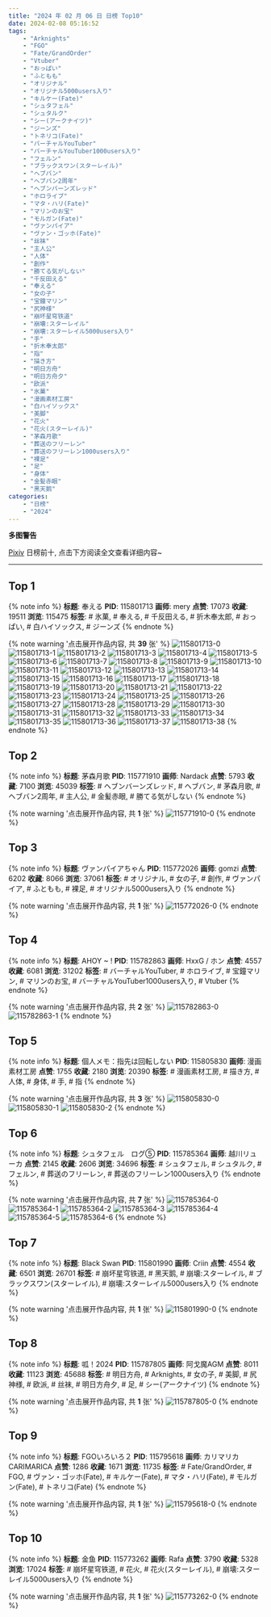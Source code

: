 ```yaml
---
title: "2024 年 02 月 06 日 日榜 Top10"
date: 2024-02-08 05:16:52
tags:
    - "Arknights"
    - "FGO"
    - "Fate/GrandOrder"
    - "Vtuber"
    - "おっぱい"
    - "ふともも"
    - "オリジナル"
    - "オリジナル5000users入り"
    - "キルケー(Fate)"
    - "シュタフェル"
    - "シュタルク"
    - "シー(アークナイツ)"
    - "ジーンズ"
    - "トネリコ(Fate)"
    - "バーチャルYouTuber"
    - "バーチャルYouTuber1000users入り"
    - "フェルン"
    - "ブラックスワン(スターレイル)"
    - "ヘブバン"
    - "ヘブバン2周年"
    - "ヘブンバーンズレッド"
    - "ホロライブ"
    - "マタ・ハリ(Fate)"
    - "マリンのお宝"
    - "モルガン(Fate)"
    - "ヴァンパイア"
    - "ヴァン・ゴッホ(Fate)"
    - "丝袜"
    - "主人公"
    - "人体"
    - "創作"
    - "勝てる気がしない"
    - "千反田える"
    - "奉える"
    - "女の子"
    - "宝鐘マリン"
    - "尻神様"
    - "崩坏星穹铁道"
    - "崩壊:スターレイル"
    - "崩壊:スターレイル5000users入り"
    - "手"
    - "折木奉太郎"
    - "指"
    - "描き方"
    - "明日方舟"
    - "明日方舟夕"
    - "欧派"
    - "氷菓"
    - "漫画素材工房"
    - "白ハイソックス"
    - "美脚"
    - "花火"
    - "花火(スターレイル)"
    - "茅森月歌"
    - "葬送のフリーレン"
    - "葬送のフリーレン1000users入り"
    - "裸足"
    - "足"
    - "身体"
    - "金髪赤眼"
    - "黑天鹅"
categories:
    - "日榜"
    - "2024"
---
```


<i class="fa fa-triangle-exclamation"></i>**多图警告**<i class="fa fa-triangle-exclamation"></i>

[Pixiv](https://www.pixiv.net/) 日榜前十, 点击下方阅读全文查看详细内容~

<!-- more -->

---

## Top 1

{% note info %}
**标题**: 奉える
**PID**: 115801713 **画师**: mery
**点赞**: 17073 **收藏**: 19511 **浏览**: 115475
**标签**: # 氷菓, # 奉える, # 千反田える, # 折木奉太郎, # おっぱい, # 白ハイソックス, # ジーンズ
{% endnote %}

{% note warning '点击展开作品内容, 共 **39** 张' %}
![115801713-0](https://i.pixiv.re/img-original/img/2024/02/06/01/00/10/115801713_p0.png)
![115801713-1](https://i.pixiv.re/img-original/img/2024/02/06/01/00/10/115801713_p1.png)
![115801713-2](https://i.pixiv.re/img-original/img/2024/02/06/01/00/10/115801713_p2.png)
![115801713-3](https://i.pixiv.re/img-original/img/2024/02/06/01/00/10/115801713_p3.png)
![115801713-4](https://i.pixiv.re/img-original/img/2024/02/06/01/00/10/115801713_p4.png)
![115801713-5](https://i.pixiv.re/img-original/img/2024/02/06/01/00/10/115801713_p5.png)
![115801713-6](https://i.pixiv.re/img-original/img/2024/02/06/01/00/10/115801713_p6.png)
![115801713-7](https://i.pixiv.re/img-original/img/2024/02/06/01/00/10/115801713_p7.png)
![115801713-8](https://i.pixiv.re/img-original/img/2024/02/06/01/00/10/115801713_p8.png)
![115801713-9](https://i.pixiv.re/img-original/img/2024/02/06/01/00/10/115801713_p9.png)
![115801713-10](https://i.pixiv.re/img-original/img/2024/02/06/01/00/10/115801713_p10.png)
![115801713-11](https://i.pixiv.re/img-original/img/2024/02/06/01/00/10/115801713_p11.png)
![115801713-12](https://i.pixiv.re/img-original/img/2024/02/06/01/00/10/115801713_p12.png)
![115801713-13](https://i.pixiv.re/img-original/img/2024/02/06/01/00/10/115801713_p13.png)
![115801713-14](https://i.pixiv.re/img-original/img/2024/02/06/01/00/10/115801713_p14.png)
![115801713-15](https://i.pixiv.re/img-original/img/2024/02/06/01/00/10/115801713_p15.png)
![115801713-16](https://i.pixiv.re/img-original/img/2024/02/06/01/00/10/115801713_p16.png)
![115801713-17](https://i.pixiv.re/img-original/img/2024/02/06/01/00/10/115801713_p17.png)
![115801713-18](https://i.pixiv.re/img-original/img/2024/02/06/01/00/10/115801713_p18.png)
![115801713-19](https://i.pixiv.re/img-original/img/2024/02/06/01/00/10/115801713_p19.png)
![115801713-20](https://i.pixiv.re/img-original/img/2024/02/06/01/00/10/115801713_p20.png)
![115801713-21](https://i.pixiv.re/img-original/img/2024/02/06/01/00/10/115801713_p21.png)
![115801713-22](https://i.pixiv.re/img-original/img/2024/02/06/01/00/10/115801713_p22.png)
![115801713-23](https://i.pixiv.re/img-original/img/2024/02/06/01/00/10/115801713_p23.png)
![115801713-24](https://i.pixiv.re/img-original/img/2024/02/06/01/00/10/115801713_p24.png)
![115801713-25](https://i.pixiv.re/img-original/img/2024/02/06/01/00/10/115801713_p25.png)
![115801713-26](https://i.pixiv.re/img-original/img/2024/02/06/01/00/10/115801713_p26.png)
![115801713-27](https://i.pixiv.re/img-original/img/2024/02/06/01/00/10/115801713_p27.png)
![115801713-28](https://i.pixiv.re/img-original/img/2024/02/06/01/00/10/115801713_p28.png)
![115801713-29](https://i.pixiv.re/img-original/img/2024/02/06/01/00/10/115801713_p29.png)
![115801713-30](https://i.pixiv.re/img-original/img/2024/02/06/01/00/10/115801713_p30.png)
![115801713-31](https://i.pixiv.re/img-original/img/2024/02/06/01/00/10/115801713_p31.png)
![115801713-32](https://i.pixiv.re/img-original/img/2024/02/06/01/00/10/115801713_p32.png)
![115801713-33](https://i.pixiv.re/img-original/img/2024/02/06/01/00/10/115801713_p33.png)
![115801713-34](https://i.pixiv.re/img-original/img/2024/02/06/01/00/10/115801713_p34.png)
![115801713-35](https://i.pixiv.re/img-original/img/2024/02/06/01/00/10/115801713_p35.png)
![115801713-36](https://i.pixiv.re/img-original/img/2024/02/06/01/00/10/115801713_p36.png)
![115801713-37](https://i.pixiv.re/img-original/img/2024/02/06/01/00/10/115801713_p37.png)
![115801713-38](https://i.pixiv.re/img-original/img/2024/02/06/01/00/10/115801713_p38.png)
{% endnote %}

## Top 2

{% note info %}
**标题**: 茅森月歌
**PID**: 115771910 **画师**: Nardack
**点赞**: 5793 **收藏**: 7100 **浏览**: 45039
**标签**: # ヘブンバーンズレッド, # ヘブバン, # 茅森月歌, # ヘブバン2周年, # 主人公, # 金髪赤眼, # 勝てる気がしない
{% endnote %}

{% note warning '点击展开作品内容, 共 **1** 张' %}
![115771910-0](https://i.pixiv.re/img-original/img/2024/02/05/00/00/10/115771910_p0.png)
{% endnote %}

## Top 3

{% note info %}
**标题**: ヴァンパイアちゃん
**PID**: 115772026 **画师**: gomzi
**点赞**: 6202 **收藏**: 8066 **浏览**: 37061
**标签**: # オリジナル, # 女の子, # 創作, # ヴァンパイア, # ふともも, # 裸足, # オリジナル5000users入り
{% endnote %}

{% note warning '点击展开作品内容, 共 **1** 张' %}
![115772026-0](https://i.pixiv.re/img-original/img/2024/02/05/00/00/44/115772026_p0.jpg)
{% endnote %}

## Top 4

{% note info %}
**标题**: AHOY ~ !
**PID**: 115782863 **画师**: HxxG / ホン
**点赞**: 4557 **收藏**: 6081 **浏览**: 31202
**标签**: # バーチャルYouTuber, # ホロライブ, # 宝鐘マリン, # マリンのお宝, # バーチャルYouTuber1000users入り, # Vtuber
{% endnote %}

{% note warning '点击展开作品内容, 共 **2** 张' %}
![115782863-0](https://i.pixiv.re/img-original/img/2024/02/05/12/00/12/115782863_p0.jpg)
![115782863-1](https://i.pixiv.re/img-original/img/2024/02/05/12/00/12/115782863_p1.jpg)
{% endnote %}

## Top 5

{% note info %}
**标题**: 個人メモ：指先は回転しない
**PID**: 115805830 **画师**: 漫画素材工房
**点赞**: 1755 **收藏**: 2180 **浏览**: 20390
**标签**: # 漫画素材工房, # 描き方, # 人体, # 身体, # 手, # 指
{% endnote %}

{% note warning '点击展开作品内容, 共 **3** 张' %}
![115805830-0](https://i.pixiv.re/img-original/img/2024/02/06/06/00/05/115805830_p0.jpg)
![115805830-1](https://i.pixiv.re/img-original/img/2024/02/06/06/00/05/115805830_p1.jpg)
![115805830-2](https://i.pixiv.re/img-original/img/2024/02/06/06/00/05/115805830_p2.jpg)
{% endnote %}

## Top 6

{% note info %}
**标题**: シュタフェル　ログ⑤
**PID**: 115785364 **画师**: 越川リューカ
**点赞**: 2145 **收藏**: 2606 **浏览**: 34696
**标签**: # シュタフェル, # シュタルク, # フェルン, # 葬送のフリーレン, # 葬送のフリーレン1000users入り
{% endnote %}

{% note warning '点击展开作品内容, 共 **7** 张' %}
![115785364-0](https://i.pixiv.re/img-original/img/2024/02/05/14/45/16/115785364_p0.jpg)
![115785364-1](https://i.pixiv.re/img-original/img/2024/02/05/14/45/16/115785364_p1.jpg)
![115785364-2](https://i.pixiv.re/img-original/img/2024/02/05/14/45/16/115785364_p2.jpg)
![115785364-3](https://i.pixiv.re/img-original/img/2024/02/05/14/45/16/115785364_p3.jpg)
![115785364-4](https://i.pixiv.re/img-original/img/2024/02/05/14/45/16/115785364_p4.jpg)
![115785364-5](https://i.pixiv.re/img-original/img/2024/02/05/14/45/16/115785364_p5.jpg)
![115785364-6](https://i.pixiv.re/img-original/img/2024/02/05/14/45/16/115785364_p6.jpg)
{% endnote %}

## Top 7

{% note info %}
**标题**: Black Swan
**PID**: 115801990 **画师**: Criin
**点赞**: 4554 **收藏**: 6501 **浏览**: 26701
**标签**: # 崩坏星穹铁道, # 黑天鹅, # 崩壊:スターレイル, # ブラックスワン(スターレイル), # 崩壊:スターレイル5000users入り
{% endnote %}

{% note warning '点击展开作品内容, 共 **1** 张' %}
![115801990-0](https://i.pixiv.re/img-original/img/2024/02/06/01/10/44/115801990_p0.jpg)
{% endnote %}

## Top 8

{% note info %}
**标题**: 呱！2024
**PID**: 115787805 **画师**: 阿戈魔AGM
**点赞**: 8011 **收藏**: 11123 **浏览**: 45688
**标签**: # 明日方舟, # Arknights, # 女の子, # 美脚, # 尻神様, # 欧派, # 丝袜, # 明日方舟夕, # 足, # シー(アークナイツ)
{% endnote %}

{% note warning '点击展开作品内容, 共 **1** 张' %}
![115787805-0](https://i.pixiv.re/img-original/img/2024/02/05/17/11/03/115787805_p0.jpg)
{% endnote %}

## Top 9

{% note info %}
**标题**: FGOいろいろ２
**PID**: 115795618 **画师**: カリマリカCARIMARICA
**点赞**: 1286 **收藏**: 1671 **浏览**: 11735
**标签**: # Fate/GrandOrder, # FGO, # ヴァン・ゴッホ(Fate), # キルケー(Fate), # マタ・ハリ(Fate), # モルガン(Fate), # トネリコ(Fate)
{% endnote %}

{% note warning '点击展开作品内容, 共 **1** 张' %}
![115795618-0](https://i.pixiv.re/img-original/img/2024/02/05/21/58/32/115795618_p0.jpg)
{% endnote %}

## Top 10

{% note info %}
**标题**: 金鱼
**PID**: 115773262 **画师**: Rafa
**点赞**: 3790 **收藏**: 5328 **浏览**: 17024
**标签**: # 崩坏星穹铁道, # 花火, # 花火(スターレイル), # 崩壊:スターレイル5000users入り
{% endnote %}

{% note warning '点击展开作品内容, 共 **1** 张' %}
![115773262-0](https://i.pixiv.re/img-original/img/2024/02/05/00/28/54/115773262_p0.jpg)
{% endnote %}
